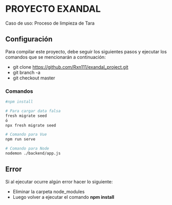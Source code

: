 # PROYECTO EXANDAL

Caso de uso: Proceso de limpieza de Tara

## Configuración

Para compilar este proyecto, debe seguir los siguientes pasos y ejecutar los comandos que se mencionarán a continuación:

* git clone https://github.com/Rxn111/exandal_project.git
* git branch -a
* git checkout master

### Comandos
```bash
#npm install

# Para cargar data falsa
fresh migrate seed
ó
npx fresh migrate seed

# Comando para Vue
npm run serve

# Comando para Node
nodemon ./backend/app.js
```

## Error

Si al ejecutar ocurre algún error hacer lo siguiente:

* Eliminar la carpeta node_modules
* Luego volver a ejecutar el comando **npm install**